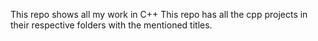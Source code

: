 This repo shows all my work in C++
This repo has all the cpp projects in their respective folders with the mentioned titles.
